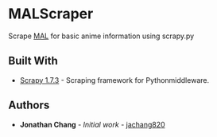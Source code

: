 # MALScraper

Scrape [MAL](http://myanimelist.com/) for basic anime information using scrapy.py

## Built With

* [Scrapy 1.7.3](https://scrapy.org/) - Scraping framework for Pythonmiddleware.

## Authors

* **Jonathan Chang** - *Initial work* - [jachang820](https://github.com/jachang820)
